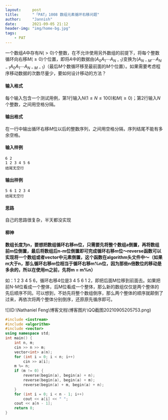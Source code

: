 ```yaml
---
layout:     post
title:      "「PAT」1008 数组元素循环右移问题"
author:     "Jannish"
date:       2021-09-05 21:12
header-img: "img/home-bg.jpg"
tags:
    - PAT
---
```

一个数组$A$中存有$N(>0)$个整数，在不允许使用另外数组的前提下，将每个整数循环向右移$M(≥0)$个位置，即将$A$中的数据由$(A_0A_1⋯A_{N−1})$变换为$(A_{N−M}⋯A_{N−1}A_0A_1⋯A_{N−M−1})$（最后*M*个数循环移至最前面的*M*个位置）。如果需要考虑程序移动数据的次数尽量少，要如何设计移动的方法？

#### 输入格式

每个输入包含一个测试用例，第1行输入$N(1≤N≤100)$和$M(≥0)$；第2行输入$N$个整数，之间用空格分隔。

#### 输出格式

在一行中输出循环右移*M*位以后的整数序列，之间用空格分隔，序列结尾不能有多余空格。

#### 输入样例

```in
6 2
1 2 3 4 5 6
结尾无空行
```

#### 输出样例

```out
5 6 1 2 3 4
结尾无空行
```

#### 思路

自己的思路很复杂，半天都没实现

#### 柳神

**数组长度为n，要想把数组循环右移m位，只需要先将整个数组a倒置，再将数组前m位倒置，最后将数组后n-m位倒置即可完成循环右移m位～reverse函数可以实现将一个数组或者vector中元素倒置，这个函数在algorithm头文件中～（如果m大于n，那么循环右移m位相当于循环右移m%n位，因为那些n倍数位的移动是多余的，所以在使用m之前，先将m = m%n）**

如：1 2 3 4 5 6，循环右移4位是3 4 5 6 1 2，即把后面M位移到前面去。如果把前N-M位看成一个整体，后M位看成一个整体，那么新的数组仅仅是两个整体的先后顺序不同。可以想到，不妨先将整个数组倒序，那么两个整体的顺序就颠倒了过来，再依次将两个整体分别倒序，还原原先循序即可。

![](D:\Nathaniel Feng\博客文档\博客图片\QQ截图20210905205753.png)

```c++
#include <iostream>
#include <algorithm>
#include <vector>
using namespace std;
int main() {
    int n, m;
    cin >> n >> m;
    vector<int> a(n);
    for (int i = 0; i < n; i++)
        cin >> a[i];
    m %= n;
    if (m != 0) {
        reverse(begin(a), begin(a) + n);
        reverse(begin(a), begin(a) + m);
        reverse(begin(a) + m, begin(a) + n);
    }
    for (int i = 0; i < n - 1; i++)
        cout << a[i] << " ";
    cout << a[n - 1];
    return 0;
}
```

